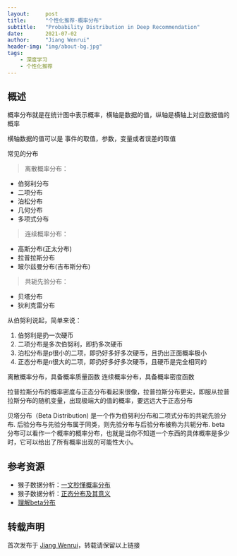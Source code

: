 ```yaml
---
layout:     post
title:      "个性化推荐-概率分布"
subtitle:   "Probability Distribution in Deep Recommendation"
date:       2021-07-02
author:     "Jiang Wenrui"
header-img: "img/about-bg.jpg"
tags:
    - 深度学习
    - 个性化推荐
---
```


## 概述

概率分布就是在统计图中表示概率，横轴是数据的值，纵轴是横轴上对应数据值的概率

横轴数据的值可以是 事件的取值，参数，变量或者误差的取值

常见的分布

> 离散概率分布：
* 伯努利分布
* 二项分布
* 泊松分布
* 几何分布
* 多项式分布

> 连续概率分布：
* 高斯分布(正太分布)
* 拉普拉斯分布
* 玻尔兹曼分布(吉布斯分布)

> 共轭先验分布：
* 贝塔分布
* 狄利克雷分布

从伯努利说起，简单来说：

1. 伯努利是扔一次硬币
2. 二项分布是多次伯努利，即扔多次硬币
3. 泊松分布是p很小的二项，即扔好多好多次硬币，且扔出正面概率极小
4. 正态分布是n很大的二项，即扔好多好多次硬币，且硬币是完全相同的

离散概率分布，具备概率质量函数
连续概率分布，具备概率密度函数

拉普拉斯分布的概率密度与正态分布看起来很像，拉普拉斯分布更尖，即服从拉普拉斯分布的随机变量，出现极端大的值的概率，要远远大于正态分布

贝塔分布（Beta Distribution) 是一个作为伯努利分布和二项式分布的共轭先验分布.
后验分布与先验分布属于同类，则先验分布与后验分布被称为共轭分布.
beta分布可以看作一个概率的概率分布，也就是当你不知道一个东西的具体概率是多少时，它可以给出了所有概率出现的可能性大小。

## 参考资源

* 猴子数据分析：[一文秒懂概率分布](https://zhuanlan.zhihu.com/p/28309212)
* 猴子数据分析：[正态分布及其意义](https://www.zhihu.com/question/56891433/answer/213354580)
* [理解beta分布](https://www.zhihu.com/question/30269898)

## 转载声明

首次发布于 [Jiang Wenrui](http://wenruij.github.io)，转载请保留以上链接
